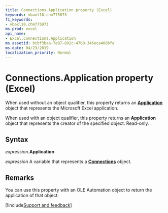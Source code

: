 ```yaml
---
title: Connections.Application property (Excel)
keywords: vbaxl10.chm775073
f1_keywords:
- vbaxl10.chm775073
ms.prod: excel
api_name:
- Excel.Connections.Application
ms.assetid: bcbf3baa-7e97-892c-47b0-346eca408bfa
ms.date: 04/23/2019
localization_priority: Normal
---
```



# Connections.Application property (Excel)

When used without an object qualifier, this property returns an **[Application](Excel.Application(object).md)** object that represents the Microsoft Excel application. 

When used with an object qualifier, this property returns an **Application** object that represents the creator of the specified object. Read-only.


## Syntax

_expression_.**Application**

_expression_ A variable that represents a **[Connections](Excel.Connections.md)** object.


## Remarks

You can use this property with an OLE Automation object to return the application of that object.




[!include[Support and feedback](~/includes/feedback-boilerplate.md)]